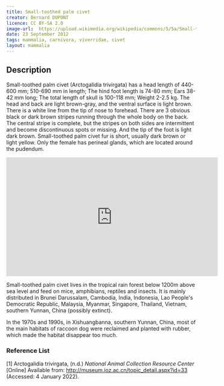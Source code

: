 ```yaml
---
title: Small-toothed palm civet
creator: Bernard DUPONT
licence: CC BY-SA 2.0
image-url:  https://upload.wikimedia.org/wikipedia/commons/5/5a/Small-toothed_Palm_Civet_%28Arctogalidia_trivirgata_stigmatica%29_%288076736823%29_%28cut%29.jpg 
date: 23 September 2012
tags: mammalia, carnivora, viverridae, civet
layout: mammalia
---
```


## Description

Small-toothed palm civet (Arctogalidia trivirgata) has a head length of 440-600 mm; 510-690 mm in length; The hind foot length is 74-80 mm; Ears 38-42 mm long; The total length of skull is 100-118 mm; Weight 2-2.5 kg. The head and back are light brown-gray, and the ventral surface is light brown. There is a white line from the tip of nose to forehead. There are 3 obvious black or dark brown stripes running through the whole body on the back. The central stripe is complete, but the stripes on both sides are intermittent and become discontinuous spots or missing. And the tip of the foot is light dark brown. Small-toothed palm civet fur is short, usually dark brown or light yellow. Only the female has perineal glands, which are located around the pudendum.

<iframe class="video" width="560" height="315" src="https://www.youtube.com/embed/7m_HlgrgXC4" title="YouTube video player" frameborder="0" allow="accelerometer; autoplay; clipboard-write; encrypted-media; gyroscope; picture-in-picture" allowfullscreen></iframe>


Small-toothed palm civet lives in the tropical rain forest below 1200m above sea level and feed on mice, amphibians, reptiles and insects. It is mainly distributed in Brunei Darussalam, Cambodia, India, Indonesia, Lao People's Democratic Republic, Malaysia, Myanmar, Singapore, Thailand, Vietnam, southern Yunnan, China (possibly extinct).

In the 1970s and 1990s, in Xishuangbanna, southern Yunnan, China, most of the main habitats of raccoon dog were reclaimed and planted with rubber, which made the habitat disappear too much.



### Reference List
[1] Arctogalidia trivirgata, (n.d.) _National Animal Collection Resource Center_ [Online] Available from: http://museum.ioz.ac.cn/topic_detail.aspx?id=33 (Accessed: 4 January 2022).